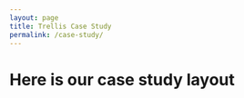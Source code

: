 ```yaml
---
layout: page
title: Trellis Case Study
permalink: /case-study/
---
```


# Here is our case study layout
